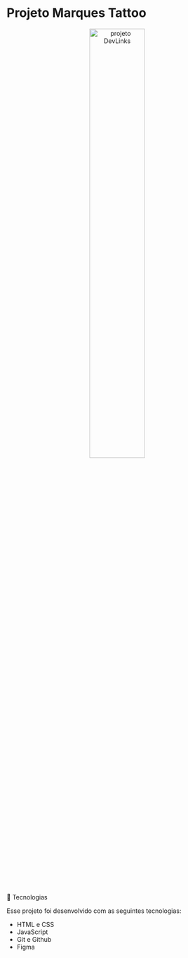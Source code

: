 <h1>Projeto Marques Tattoo</h1>
<p align="center">
  <img alt="projeto DevLinks" src="./CSS/Img/Cartão Tattoo.png" width="50%" align-item:"left">
</p>
🚀 Tecnologias

Esse projeto foi desenvolvido com as seguintes tecnologias:

- HTML e CSS
- JavaScript
- Git e Github
- Figma
